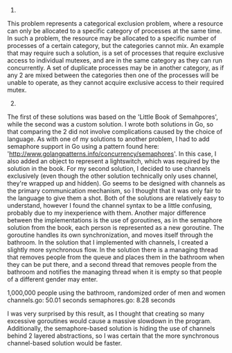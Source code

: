 1.
This problem represents a categorical exclusion problem, where a resource can only be allocated to a specific category of processes at the same time. In such a problem, the resource may be allocated to a specific number of processes of a certain category, but the categories cannot mix. An example that may require such a solution, is a set of processes that require exclusive access to individual mutexes, and are in the same category as they can run concurrently. A set of duplicate processes may be in another category, as if any 2 are mixed between the categories then one of the processes will be unable to operate, as they cannot acquire exclusive access to their required mutex.

2.
The first of these solutions was based on the 'Little Book of Semahpores', while the second was a custom solution. I wrote both solutions in Go, so that comparing the 2 did not involve complications caused by the choice of language. As with one of my solutions to another problem, I had to add semaphore support in Go using a pattern found here: 'http://www.golangpatterns.info/concurrency/semaphores'. In this case, I also added an object to represent a lightswitch, which was required by the solution in the book. For my second solution, I decided to use channels exclusively (even though the other solution technically only uses channel, they're wrapped up and hidden). Go seems to be designed with channels as the primary communication mechanism, so I thought that it was only fair to the language to give them a shot. Both of the solutions are relatively easy to understand, however I found the channel syntax to be a little confusing, probably due to my inexperience with them.
Another major difference between the implementations is the use of goroutines, as in the semaphore solution from the book, each person is represented as a new goroutine. The goroutine handles its own synchronization, and moves itself through the bathroom. In the solution that I implemented with channels, I created a slightly more synchronous flow. In the solution there is a managing thread that removes people from the queue and places them in the bathroom when they can be put there, and a second thread that removes people from the bathroom and notifies the managing thread when it is empty so that people of a different gender may enter.

1,000,000 people using the bathroom, randomized order of men and women
channels.go:    50.01 seconds
semaphores.go:  8.28 seconds

I was very surprised by this result, as I thought that creating so many excessive goroutines would cause a massive slowdown in the program. Additionally, the semaphore-based solution is hiding the use of channels behind 2 layered abstractions, so I was certain that the more synchronous channel-based solution would be faster.
